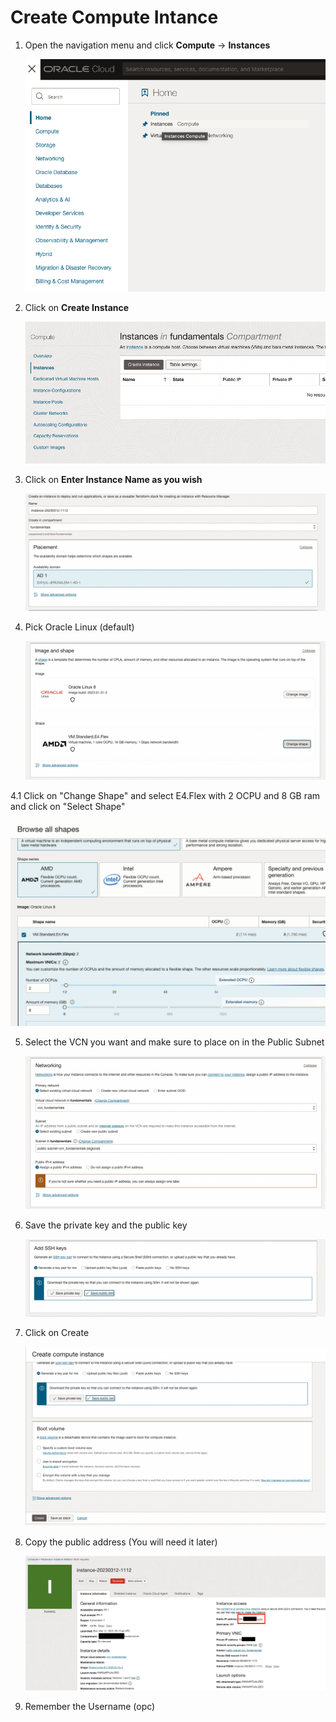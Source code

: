 # Create Compute Intance

1. Open the navigation menu and click **Compute** &rarr; **Instances**

   ![drawing](./SS/compute/1.png)

2. Click on **Create Instance**

   ![drawing](./SS/compute/2.png)

3. Click on **Enter Instance Name as you wish**

   ![drawing](./SS/compute/3.png)

4. Pick Oracle Linux (default)

   ![drawing](./SS/compute/4.png)

4.1 Click on "Change Shape" and select E4.Flex with 2 OCPU and 8 GB ram and click on "Select Shape"

![drawing](./SS/compute/3_5.png)

5. Select the VCN you want and make sure to place on in the Public Subnet

   ![drawing](./SS/compute/5.png)

6. Save the private key and the public key

   ![drawing](./SS/compute/6.png)

7. Click on Create

   ![drawing](./SS/compute/7.png)

8. Copy the public address (You will need it later)

   ![drawing](./SS/compute/8.png)

9. Remember the Username (opc)
